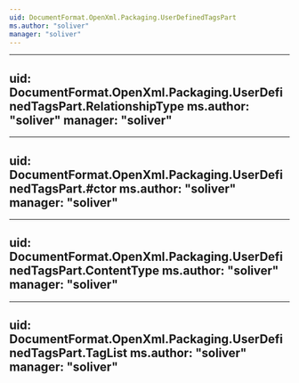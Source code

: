 ```yaml
---
uid: DocumentFormat.OpenXml.Packaging.UserDefinedTagsPart
ms.author: "soliver"
manager: "soliver"
---
```


---
uid: DocumentFormat.OpenXml.Packaging.UserDefinedTagsPart.RelationshipType
ms.author: "soliver"
manager: "soliver"
---

---
uid: DocumentFormat.OpenXml.Packaging.UserDefinedTagsPart.#ctor
ms.author: "soliver"
manager: "soliver"
---

---
uid: DocumentFormat.OpenXml.Packaging.UserDefinedTagsPart.ContentType
ms.author: "soliver"
manager: "soliver"
---

---
uid: DocumentFormat.OpenXml.Packaging.UserDefinedTagsPart.TagList
ms.author: "soliver"
manager: "soliver"
---

